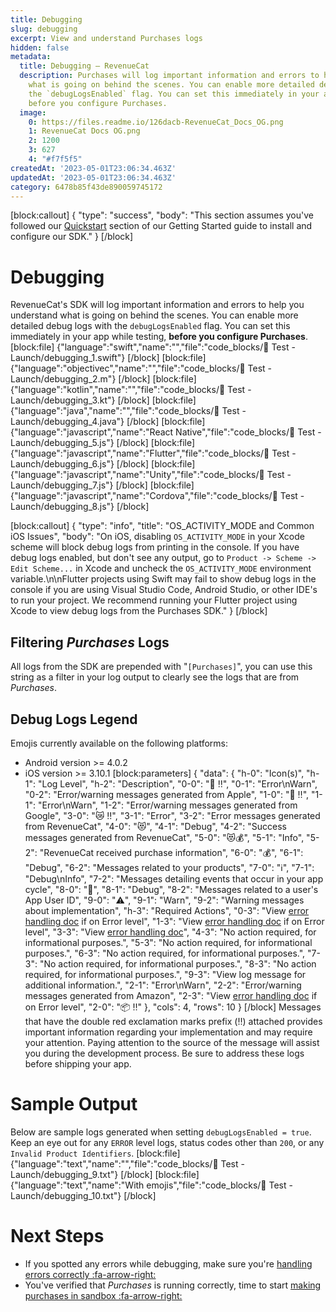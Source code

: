 ```yaml
---
title: Debugging
slug: debugging
excerpt: View and understand Purchases logs
hidden: false
metadata:
  title: Debugging – RevenueCat
  description: Purchases will log important information and errors to help you understand
    what is going on behind the scenes. You can enable more detailed debug logs with
    the `debugLogsEnabled` flag. You can set this immediately in your app while testing,
    before you configure Purchases.
  image:
    0: https://files.readme.io/126dacb-RevenueCat_Docs_OG.png
    1: RevenueCat Docs OG.png
    2: 1200
    3: 627
    4: "#f7f5f5"
createdAt: '2023-05-01T23:06:34.463Z'
updatedAt: '2023-05-01T23:06:34.463Z'
category: 6478b85f43de890059745172
---
```

[block:callout]
{
  "type": "success",
  "body": "This section assumes you've followed our [Quickstart](doc:getting-started-1) section of our Getting Started guide to install and configure our SDK."
}
[/block]
# Debugging

RevenueCat's SDK will log important information and errors to help you understand what is going on behind the scenes. You can enable more detailed debug logs with the `debugLogsEnabled` flag. You can set this immediately in your app while testing, **before you configure Purchases**.
[block:file]
{"language":"swift","name":"","file":"code_blocks/🧰 Test - Launch/debugging_1.swift"}
[/block]
[block:file]
{"language":"objectivec","name":"","file":"code_blocks/🧰 Test - Launch/debugging_2.m"}
[/block]
[block:file]
{"language":"kotlin","name":"","file":"code_blocks/🧰 Test - Launch/debugging_3.kt"}
[/block]
[block:file]
{"language":"java","name":"","file":"code_blocks/🧰 Test - Launch/debugging_4.java"}
[/block]
[block:file]
{"language":"javascript","name":"React Native","file":"code_blocks/🧰 Test - Launch/debugging_5.js"}
[/block]
[block:file]
{"language":"javascript","name":"Flutter","file":"code_blocks/🧰 Test - Launch/debugging_6.js"}
[/block]
[block:file]
{"language":"javascript","name":"Unity","file":"code_blocks/🧰 Test - Launch/debugging_7.js"}
[/block]
[block:file]
{"language":"javascript","name":"Cordova","file":"code_blocks/🧰 Test - Launch/debugging_8.js"}
[/block]


[block:callout]
{
  "type": "info",
  "title": "OS_ACTIVITY_MODE and Common iOS Issues",
  "body": "On iOS, disabling `OS_ACTIVITY_MODE` in your Xcode scheme will block debug logs from printing in the console. If you have debug logs enabled, but don't see any output, go to `Product -> Scheme -> Edit Scheme...` in Xcode and uncheck the `OS_ACTIVITY_MODE` environment variable.\n\nFlutter projects using Swift may fail to show debug logs in the console if you are using Visual Studio Code, Android Studio, or other IDE's to run your project. We recommend running your Flutter project using Xcode to view debug logs from the Purchases SDK."
}
[/block]

## Filtering *Purchases* Logs
All logs from the SDK are prepended with "`[Purchases]`", you can use this string as a filter in your log output to clearly see the logs that are from *Purchases*.

## Debug Logs Legend
Emojis currently available on the following platforms:
* Android version >= 4.0.2
* iOS version >= 3.10.1
[block:parameters]
{
  "data": {
    "h-0": "Icon(s)",
    "h-1": "Log Level",
    "h-2": "Description",
    "0-0": "🍎 ‼️",
    "0-1": "Error\nWarn",
    "0-2": "Error/warning messages generated from Apple",
    "1-0": "🤖 ‼️",
    "1-1": "Error\nWarn",
    "1-2": "Error/warning messages generated from Google",
    "3-0": "😿 ‼️",
    "3-1": "Error",
    "3-2": "Error messages generated from RevenueCat",
    "4-0": "😻",
    "4-1": "Debug",
    "4-2": "Success messages generated from RevenueCat",
    "5-0": "😻💰",
    "5-1": "Info",
    "5-2": "RevenueCat received purchase information",
    "6-0": "💰",
    "6-1": "Debug",
    "6-2": "Messages related to your products",
    "7-0": "ℹ️",
    "7-1": "Debug\nInfo",
    "7-2": "Messages detailing events that occur in your app cycle",
    "8-0": "👤",
    "8-1": "Debug",
    "8-2": "Messages related to a user's App User ID",
    "9-0": "⚠️",
    "9-1": "Warn",
    "9-2": "Warning messages about implementation",
    "h-3": "Required Actions",
    "0-3": "View [error handling doc](doc:errors) if on Error level",
    "1-3": "View [error handling doc](doc:errors) if on Error level",
    "3-3": "View [error handling doc](doc:errors)",
    "4-3": "No action required, for informational purposes.",
    "5-3": "No action required, for informational purposes.",
    "6-3": "No action required, for informational purposes.",
    "7-3": "No action required, for informational purposes.",
    "8-3": "No action required, for informational purposes.",
    "9-3": "View log message for additional information.",
    "2-1": "Error\nWarn",
    "2-2": "Error/warning messages generated from Amazon",
    "2-3": "View [error handling doc](doc:errors) if on Error level",
    "2-0": "📦 ‼️"
  },
  "cols": 4,
  "rows": 10
}
[/block]
Messages that have the double red exclamation marks prefix (‼️) attached provides important information regarding your implementation and may require your attention. Paying attention to the source of the message will assist you during the development process. Be sure to address these logs before shipping your app. 

# Sample Output

Below are sample logs generated when setting `debugLogsEnabled = true`. Keep an eye out for any `ERROR` level logs, status codes other than `200`, or any `Invalid Product Identifiers`.
[block:file]
{"language":"text","name":"","file":"code_blocks/🧰 Test - Launch/debugging_9.txt"}
[/block]
[block:file]
{"language":"text","name":"With emojis","file":"code_blocks/🧰 Test - Launch/debugging_10.txt"}
[/block]

# Next Steps

* If you spotted any errors while debugging, make sure you're [handling errors correctly :fa-arrow-right:](doc:errors)
* You've verified that *Purchases* is running correctly, time to start [making purchases in sandbox :fa-arrow-right:](doc:sandbox)